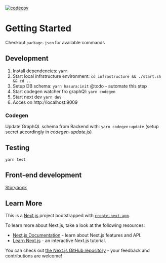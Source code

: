 [![codecov](https://codecov.io/gh/softatac/pt-web/branch/master/graph/badge.svg?token=B3PKAWJQU1)](https://codecov.io/gh/softatac/pt-web)

# Getting Started
Checkout `package.json` for available commands

## Development
1. Install dependencies: `yarn`
2. Start local infrstructure environment: `cd infrastructure && ./start.sh && cd ..`
3. Setup DB schema: `yarn hasura:init` @todo - automate this step
4. Start codegen watcher fro graphQl: `yarn codegen`
5. Start next dev `yarn dev`
6. Acces on http://localhost:9009


### Codegen
Update GraphQL schema from Backend with: `yarn codegen:update` (setup secret accordingly in _codegen-update.js_)

## Testing
`yarn test`

## Front-end development
[Storybook](https://storybook.js.org)

## Learn More
This is a [Next.js](https://nextjs.org/) project bootstrapped with [`create-next-app`](https://github.com/vercel/next.js/tree/canary/packages/create-next-app).

To learn more about Next.js, take a look at the following resources:

- [Next.js Documentation](https://nextjs.org/docs) - learn about Next.js features and API.
- [Learn Next.js](https://nextjs.org/learn) - an interactive Next.js tutorial.

You can check out [the Next.js GitHub repository](https://github.com/vercel/next.js/) - your feedback and contributions are welcome!


